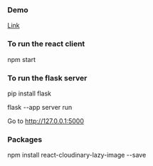 ### Demo

[Link](https://mkleung.github.io/jwfoods/)


### To run the react client

npm start


### To run the flask server

pip install flask

flask --app server run

Go to http://127.0.0.1:5000

### Packages

npm install react-cloudinary-lazy-image --save

